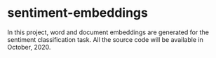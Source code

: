 # sentiment-embeddings
In this project, word and document embeddings are generated for the sentiment classification task. All the source code will be available in October, 2020.
